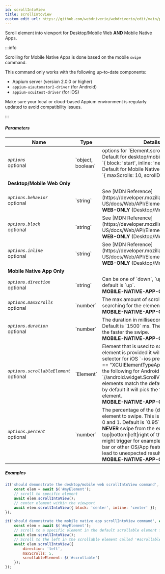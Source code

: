 ```yaml
---
id: scrollIntoView
title: scrollIntoView
custom_edit_url: https://github.com/webdriverio/webdriverio/edit/main/packages/webdriverio/src/commands/mobile/scrollIntoView.ts
---
```


Scroll element into viewport for Desktop/Mobile Web <strong>AND</strong> Mobile Native Apps.

:::info

Scrolling for Mobile Native Apps is done based on the mobile `swipe` command.

This command only works with the following up-to-date components:
 - Appium server (version 2.0.0 or higher)
 - `appium-uiautomator2-driver` (for Android)
 - `appium-xcuitest-driver` (for iOS)

Make sure your local or cloud-based Appium environment is regularly updated to avoid compatibility issues.

:::

##### Parameters

<table>
  <thead>
    <tr>
      <th>Name</th><th>Type</th><th>Details</th>
    </tr>
  </thead>
  <tbody>
    <tr>
      <td><code><var>options</var></code><br /><span className="label labelWarning">optional</span></td>
      <td>`object, boolean`</td>
      <td>options for `Element.scrollIntoView()`. Default for desktop/mobile web: <br/> `{ block: 'start', inline: 'nearest' }` <br /> Default for Mobile Native App <br /> `{ maxScrolls: 10, scrollDirection: 'down' }`</td>
    </tr>
    <tr>
              <td colspan="3"><strong>Desktop/Mobile Web Only</strong></td>
            </tr>
    <tr>
      <td><code><var>options.behavior</var></code><br /><span className="label labelWarning">optional</span></td>
      <td>`string`</td>
      <td>See [MDN Reference](https://developer.mozilla.org/en-US/docs/Web/API/Element/scrollIntoView). <br /><strong>WEB-ONLY</strong> (Desktop/Mobile)</td>
    </tr>
    <tr>
      <td><code><var>options.block</var></code><br /><span className="label labelWarning">optional</span></td>
      <td>`string`</td>
      <td>See [MDN Reference](https://developer.mozilla.org/en-US/docs/Web/API/Element/scrollIntoView). <br /><strong>WEB-ONLY</strong> (Desktop/Mobile)</td>
    </tr>
    <tr>
      <td><code><var>options.inline</var></code><br /><span className="label labelWarning">optional</span></td>
      <td>`string`</td>
      <td>See [MDN Reference](https://developer.mozilla.org/en-US/docs/Web/API/Element/scrollIntoView). <br /><strong>WEB-ONLY</strong> (Desktop/Mobile)</td>
    </tr>
    <tr>
              <td colspan="3"><strong>Mobile Native App Only</strong></td>
            </tr>
    <tr>
      <td><code><var>options.direction</var></code><br /><span className="label labelWarning">optional</span></td>
      <td>`string`</td>
      <td>Can be one of `down`, `up`, `left` or `right`, default is `up`. <br /><strong>MOBILE-NATIVE-APP-ONLY</strong></td>
    </tr>
    <tr>
      <td><code><var>options.maxScrolls</var></code><br /><span className="label labelWarning">optional</span></td>
      <td>`number`</td>
      <td>The max amount of scrolls until it will stop searching for the element, default is `10`. <br /><strong>MOBILE-NATIVE-APP-ONLY</strong></td>
    </tr>
    <tr>
      <td><code><var>options.duration</var></code><br /><span className="label labelWarning">optional</span></td>
      <td>`number`</td>
      <td>The duration in milliseconds for the swipe. Default is `1500` ms. The lower the value, the faster the swipe.<br /><strong>MOBILE-NATIVE-APP-ONLY</strong></td>
    </tr>
    <tr>
      <td><code><var>options.scrollableElement</var></code><br /><span className="label labelWarning">optional</span></td>
      <td>`Element`</td>
      <td>Element that is used to scroll within. If no element is provided it will use the following selector for iOS `-ios predicate string:type == "XCUIElementTypeApplication"` and the following for Android `//android.widget.ScrollView'`. If more elements match the default selector, then by default it will pick the first matching element. <br /> <strong>MOBILE-NATIVE-APP-ONLY</strong></td>
    </tr>
    <tr>
      <td><code><var>options.percent</var></code><br /><span className="label labelWarning">optional</span></td>
      <td>`number`</td>
      <td>The percentage of the (default) scrollable element to swipe. This is a value between 0 and 1. Default is `0.95`.<br /><strong>NEVER</strong> swipe from the exact top|bottom|left|right of the screen, you might trigger for example the notification bar or other OS/App features which can lead to unexpected results.<br /> <strong>MOBILE-NATIVE-APP-ONLY</strong></td>
    </tr>
  </tbody>
</table>

##### Examples

```js title="desktop.mobile.web.scrollIntoView.js"
it('should demonstrate the desktop/mobile web scrollIntoView command', async () => {
    const elem = await $('#myElement');
    // scroll to specific element
    await elem.scrollIntoView();
    // center element within the viewport
    await elem.scrollIntoView({ block: 'center', inline: 'center' });
});

```

```js title="mobile.native.app.scrollIntoView.js"
it('should demonstrate the mobile native app scrollIntoView command', async () => {
    const elem = await $('#myElement');
    // scroll to a specific element in the default scrollable element for Android or iOS for a maximum of 10 scrolls
    await elem.scrollIntoView();
    // Scroll to the left in the scrollable element called '#scrollable' for a maximum of 5 scrolls
    await elem.scrollIntoView({
        direction: 'left',
        maxScrolls: 5,
        scrollableElement: $('#scrollable')
    });
});
```

